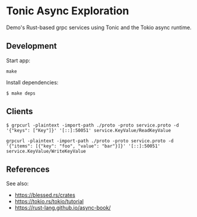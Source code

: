 # Tonic Async Exploration

Demo's Rust-based grpc services using Tonic and the Tokio async runtime.

## Development

Start app:

```
make
```

Install dependencies:

```
$ make deps
```

## Clients

```
$ grpcurl -plaintext -import-path ./proto -proto service.proto -d '{"keys": ["Key"]}' '[::]:50051' service.KeyValue/ReadKeyValue
```

```
grpcurl -plaintext -import-path ./proto -proto service.proto -d '{"items": [{"key": "foo", "value": "bar"}]}' '[::]:50051' service.KeyValue/WriteKeyValue
```

## References

See also:

- https://blessed.rs/crates
- https://tokio.rs/tokio/tutorial
- https://rust-lang.github.io/async-book/
